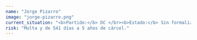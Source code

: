 ```yaml
---
name: "Jorge Pizarro"
image: "jorge-pizarro.png"
current_situation: "<b>Partido:</b> DC </br><b>Estado:</b> Sin formalizar. Ejerciendo como Senador."
risk: "Multa y de 541 días a 5 años de cárcel."
---
```

